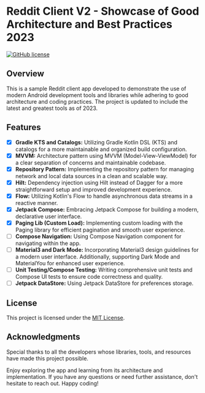 # Reddit Client V2 - Showcase of Good Architecture and Best Practices 2023

[![GitHub license](https://img.shields.io/github/license/LH23/SampleRedditClientV2)](https://github.com/LH23/SampleRedditClientV2/blob/main/LICENSE)

## Overview

This is a sample Reddit client app developed to demonstrate the use of modern Android development tools and libraries while adhering to good architecture and coding practices. The project is updated to include the latest and greatest tools as of 2023.

## Features

- [x] **Gradle KTS and Catalogs:** Utilizing Gradle Kotlin DSL (KTS) and catalogs for a more maintainable and organized build configuration.
- [x] **MVVM:** Architecture pattern using MVVM (Model-View-ViewModel) for a clear separation of concerns and maintainable codebase.
- [x] **Repository Pattern:** Implementing the repository pattern for managing network and local data sources in a clean and scalable way.
- [x] **Hilt:** Dependency injection using Hilt instead of Dagger for a more straightforward setup and improved development experience.
- [x] **Flow:** Utilizing Kotlin's Flow to handle asynchronous data streams in a reactive manner.
- [x] **Jetpack Compose:** Embracing Jetpack Compose for building a modern, declarative user interface.
- [x] **Paging Lib (Custom Load):** Implementing custom loading with the Paging library for efficient pagination and smooth user experience.
- [ ] **Compose Navigation:** Using Compose Navigation component for navigating within the app.
- [ ] **Material3 and Dark Mode:** Incorporating Material3 design guidelines for a modern user interface. Additionally, supporting Dark Mode and MaterialYou for enhanced user experience.
- [ ] **Unit Testing/Compose Testing:** Writing comprehensive unit tests and Compose UI tests to ensure code correctness and quality.
- [ ] **Jetpack DataStore:** Using Jetpack DataStore for preferences storage.

## License

This project is licensed under the [MIT License](https://github.com/LH23/SampleRedditClientV2/blob/main/LICENSE).

## Acknowledgments

Special thanks to all the developers whose libraries, tools, and resources have made this project possible.

Enjoy exploring the app and learning from its architecture and implementation. If you have any questions or need further assistance, don't hesitate to reach out. Happy coding! 
